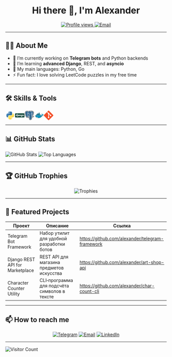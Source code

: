 <!-- Заголовок и приветствие -->
<h1 align="center">Hi there 👋, I'm Alexander</h1>
<p align="center">
  <a href="https://github.com/acewol">
    <img src="https://komarev.com/ghpvc/?username=alexander&color=blue" alt="Profile views" />
  </a>
  <a href="mailto:slam.medvedi@gmail.com">
    <img src="https://img.shields.io/badge/Email-D14836?style=flat&logo=gmail&logoColor=white" alt="Email" />
  </a>
</p>

---

## 👨‍💻 About Me
- 🔭 I’m currently working on **Telegram bots** and Python backends  
- 🌱 I’m learning **advanced Django**, REST, and **asyncio**  
- 🐍 My main languages: Python, Go  
- ⚡ Fun fact: I love solving LeetCode puzzles in my free time  

---

## 🛠️ Skills & Tools

<p>
  <img align="left" alt="Python" width="30px" src="https://raw.githubusercontent.com/devicons/devicon/master/icons/python/python-original.svg" />
  <img align="left" alt="Django" width="30px" src="https://raw.githubusercontent.com/devicons/devicon/master/icons/django/django-original.svg" />
  <img align="left" alt="PostgreSQL" width="30px" src="https://raw.githubusercontent.com/devicons/devicon/master/icons/postgresql/postgresql-original.svg" />
  <img align="left" alt="Docker" width="30px" src="https://raw.githubusercontent.com/devicons/devicon/master/icons/docker/docker-original.svg" />
  <img align="left" alt="Git" width="30px" src="https://raw.githubusercontent.com/devicons/devicon/master/icons/git/git-original.svg" />
  <!-- Добавь свои иконки -->
</p>
<br clear="left"/>

---

## 📊 GitHub Stats

<p>
  <!-- Статистика коммитов -->
  <img align="center" src="https://github-readme-stats.vercel.app/api?username=alexander&show_icons=true&theme=radical" alt="GitHub Stats" />
  <!-- Топ языков -->
  <img align="center" src="https://github-readme-stats.vercel.app/api/top-langs/?username=alexander&layout=compact&theme=radical" alt="Top Languages" />
</p>

---

## 🏆 GitHub Trophies

<p align="center">
  <img src="https://github-profile-trophy.vercel.app/?username=acewol&theme=onedark&margin-w=15" alt="Trophies" />
</p>

---

## 💼 Featured Projects

| Проект                          | Описание                                       | Ссылка                                 |
|---------------------------------|------------------------------------------------|----------------------------------------|
| Telegram Bot Framework          | Набор утилит для удобной разработки ботов      | https://github.com/alexander/telegram-framework |
| Django REST API for Marketplace | REST API для магазина предметов искусства       | https://github.com/alexander/art-shop-api |
| Character Counter Utility       | CLI‑программа для подсчёта символов в тексте   | https://github.com/alexander/char-count-cli |

---

## 📫 How to reach me

<p align="center">
  <a href="https://t.me/your_telegram"><img src="https://img.shields.io/badge/Telegram-26A5E4?style=flat&logo=telegram&logoColor=white" alt="Telegram" /></a>
  <a href="mailto:youremail@example.com"><img src="https://img.shields.io/badge/Email-D14836?style=flat&logo=gmail&logoColor=white" alt="Email" /></a>
  <a href="https://linkedin.com/in/alexander"><img src="https://img.shields.io/badge/LinkedIn-%230077B5.svg?style=flat&logo=linkedin&logoColor=white" alt="LinkedIn" /></a>
</p>

---

![Visitor Count](https://visitor-badge.laobi.icu/badge?page_id=alexander.alexander)

